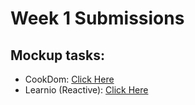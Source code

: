 # Week 1 Submissions

## Mockup tasks:

- CookDom: [Click Here](https://tejasag-cookdom.netlify.app)
- Learnio (Reactive): [Click Here](https://tejasag-learnio.netlify.app)


